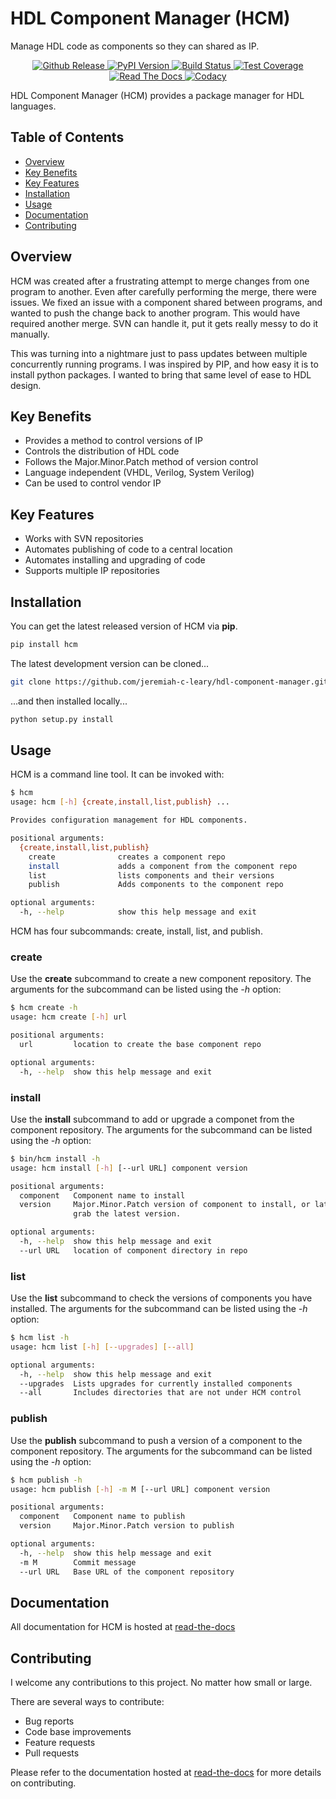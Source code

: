 HDL Component Manager (HCM)
===========================

Manage HDL code as components so they can shared as IP.

<div align="center">
  <!-- github release -->
  <a href="https://github.com/jeremiah-c-leary/hdl-component-manager">
    <img src="https://img.shields.io/github/tag/jeremiah-c-leary/hdl-component-manager.svg?style=flat-square"
      alt="Github Release" />
  </a>
  <!-- PyPI version -->
  <a href="https://pypi.python.org/pypi/hcm">
    <img src="https://img.shields.io/pypi/v/hcm.svg?style=flat-square"
      alt="PyPI Version" />
  </a>
  <!-- Build Status -->
  <a href="https://travis-ci.org/jeremiah-c-leary/hcm-component-manager">
    <img src="https://img.shields.io/travis/jeremiah-c-leary/hdl-component-manager/master.svg?style=flat-square"
      alt="Build Status" />
  </a>
  <!-- Test Coverage -->
  <a href="https://codecov.io/github/jeremiah-c-leary/hdl-component-manager">
    <img src="https://img.shields.io/codecov/c/github/jeremiah-c-leary/hdl-component-manager/master.svg?style=flat-square"
      alt="Test Coverage" />
  </a>
  <!-- Read The Docs -->
  <a href="http://hdl-component-manager.readthedocs.io/en/latest/index.html">
    <img src="https://img.shields.io/readthedocs/vsg.svg?style=flat-square"
      alt="Read The Docs" />
  </a>
  <!-- Codacy -->
  <a class="badge-align" href="https://www.codacy.com/app/jeremiah-c-leary/hdl-component-manager?utm_source=github.com&amp;utm_medium=referral&amp;utm_content=jeremiah-c-leary/hdl-component-manager&amp;utm_campaign=Badge_Grade">
    <img src="https://api.codacy.com/project/badge/Grade/42744dca97544824b93cfc99e8030063"
      alt="Codacy" />
  </a>
</div>

HDL Component Manager (HCM) provides a package manager for HDL languages.

## Table of Contents

<!--ts-->
* [Overview](#Overview)
* [Key Benefits](#Key-Benefits)
* [Key Features](#Key-Features)
* [Installation](#Installation)
* [Usage](#Usage)
* [Documentation](#Documentation)
* [Contributing](#Contributing)
<!--te-->

## Overview

HCM was created after a frustrating attempt to merge changes from one program to another.
Even after carefully performing the merge, there were issues.
We fixed an issue with a component shared between programs, and wanted to push the change back to another program.
This would have required another merge.
SVN can handle it, put it gets really messy to do it manually.

This was turning into a nightmare just to pass updates between multiple concurrently running programs.
I was inspired by PIP, and how easy it is to install python packages.
I wanted to bring that same level of ease to HDL design.

## Key Benefits

* Provides a method to control versions of IP
* Controls the distribution of HDL code
* Follows the Major.Minor.Patch method of version control
* Language independent (VHDL, Verilog, System Verilog)
* Can be used to control vendor IP

## Key Features

* Works with SVN repositories
* Automates publishing of code to a central location
* Automates installing and upgrading of code
* Supports multiple IP repositories

## Installation

You can get the latest released version of HCM via **pip**.

``` bash
pip install hcm
```

The latest development version can be cloned...

``` bash
git clone https://github.com/jeremiah-c-leary/hdl-component-manager.git
```

...and then installed locally...

``` bash
python setup.py install
```

## Usage

HCM is a command line tool.
It can be invoked with:

``` bash
$ hcm
usage: hcm [-h] {create,install,list,publish} ...

Provides configuration management for HDL components.

positional arguments:
  {create,install,list,publish}
    create              creates a component repo
    install             adds a component from the component repo
    list                lists components and their versions
    publish             Adds components to the component repo

optional arguments:
  -h, --help            show this help message and exit
```

HCM has four subcommands:  create, install, list, and publish.

### create

Use the **create** subcommand to create a new component repository.
The arguments for the subcommand can be listed using the *-h* option:

``` bash
$ hcm create -h
usage: hcm create [-h] url

positional arguments:
  url         location to create the base component repo

optional arguments:
  -h, --help  show this help message and exit
```

### install

Use the **install** subcommand to add or upgrade a componet from the component repository.
The arguments for the subcommand can be listed using the *-h* option:

``` bash
$ bin/hcm install -h
usage: hcm install [-h] [--url URL] component version

positional arguments:
  component   Component name to install
  version     Major.Minor.Patch version of component to install, or latest to
              grab the latest version.

optional arguments:
  -h, --help  show this help message and exit
  --url URL   location of component directory in repo
```

### list

Use the **list** subcommand to check the versions of components you have installed.
The arguments for the subcommand can be listed using the *-h* option:

``` bash
$ hcm list -h
usage: hcm list [-h] [--upgrades] [--all]

optional arguments:
  -h, --help  show this help message and exit
  --upgrades  Lists upgrades for currently installed components
  --all       Includes directories that are not under HCM control
```

### publish

Use the **publish** subcommand to push a version of a component to the component repository.
The arguments for the subcommand can be listed using the *-h* option:

``` bash
$ hcm publish -h
usage: hcm publish [-h] -m M [--url URL] component version

positional arguments:
  component   Component name to publish
  version     Major.Minor.Patch version to publish

optional arguments:
  -h, --help  show this help message and exit
  -m M        Commit message
  --url URL   Base URL of the component repository
```

## Documentation

All documentation for HCM is hosted at [read-the-docs](http://hdl-component-manager.readthedocs.io/en/latest/index.html)

## Contributing

I welcome any contributions to this project.
No matter how small or large.

There are several ways to contribute:

* Bug reports
* Code base improvements
* Feature requests
* Pull requests

Please refer to the documentation hosted at [read-the-docs](http://hdl-component-manager.readthedocs.io/en/latest/index.html) for more details on contributing.
